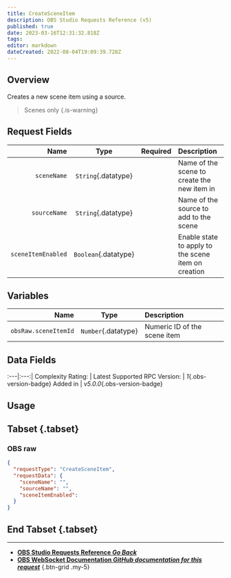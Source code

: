 ```yaml
---
title: CreateSceneItem
description: OBS Studio Requests Reference (v5)
published: true
date: 2023-03-16T12:31:32.818Z
tags: 
editor: markdown
dateCreated: 2022-08-04T19:09:39.728Z
---
```


## Overview
Creates a new scene item using a source.

> Scenes only
{.is-warning}

## Request Fields
Name | Type | Required| Description |
----:|:----:|:-------:|:------------|
`sceneName` | `String`{.datatype} | <i class="mdi mdi-check-bold"></i> | Name of the scene to create the new item in
`sourceName` | `String`{.datatype} | <i class="mdi mdi-check-bold"></i> | Name of the source to add to the scene
`sceneItemEnabled` | `Boolean`{.datatype} | <i class="mdi mdi-close-thick"></i> | Enable state to apply to the scene item on creation

## Variables
Name | Type | Description | 
----:|:---------:|:------------|
`obsRaw.sceneItemId` | `Number`{.datatype} | Numeric ID of the scene item

## Data Fields
:---|:---:|
Complexity Rating: | <span class="stars stars--3"></span>
Latest Supported RPC Version: | *1*{.obs-version-badge}
Added in | *v5.0.0*{.obs-version-badge}

## Usage
## Tabset {.tabset}
### OBS raw
```json
{
  "requestType": "CreateSceneItem",
  "requestData": {
    "sceneName": "",
    "sourceName": "",
    "sceneItemEnabled": 
  }
}
```
## End Tabset {.tabset}

---

- [<i class="mdi mdi-chevron-left"></i>**OBS Studio Requests Reference *Go Back***](/Broadcasters/OBS/Requests)
- [<i class="mdi mdi-github"></i> **OBS WebSocket Documentation *GitHub documentation for this request***](https://github.com/obsproject/obs-websocket/blob/master/docs/generated/protocol.md#createsceneitem)
{.btn-grid .my-5}